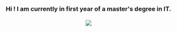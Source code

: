 <h3 align="center">
   Hi ! I am currently in first year of a master's degree in IT.
   </br></br>
   <a href="https://github-readme-stats-git-masterrstaa-rickstaa.vercel.app/api/top-langs/?username=Amaroke&layout=compact&hide_title=true&theme=transparent&langs_count=10&hide=Standard%20ML,Lex,Hack,Shell,QMake,Assembly,Makefile,Prolog,Objective-C&exclude_repo=ShareCount">
   <img align="center" src="https://github-readme-stats-git-masterrstaa-rickstaa.vercel.app/api/top-langs/?username=Amaroke&layout=compact&hide_title=true&theme=transparent&langs_count=10&hide=Standard%20ML,Lex,Hack,Shell,QMake,Assembly,Makefile,Prolog,Objective-C&exclude_repo=ShareCount" />
   </a>
</h3>
